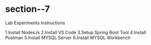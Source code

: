 # section--7
Lab Experiments Instructions

1.Install NodesJs
2.Install VS Code
3.Setup Spring Boot Tool
4.Install Postman
5.Install MYSQL Server
6.Install MYSQL Workbench
